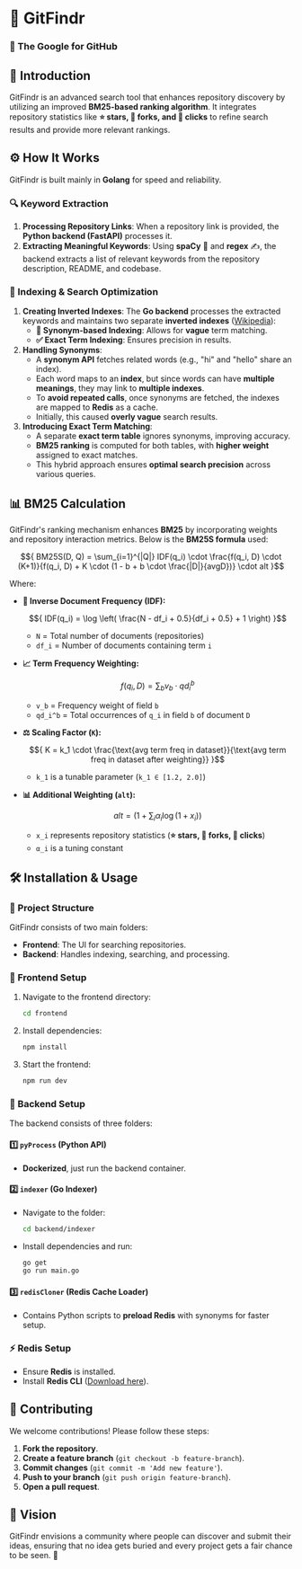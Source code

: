 # 🚀 GitFindr

### 🔎 The Google for GitHub

## 📌 Introduction

GitFindr is an advanced search tool that enhances repository discovery by utilizing an improved **BM25-based ranking algorithm**. It integrates repository statistics like **⭐ stars, 🍴 forks, and 👀 clicks** to refine search results and provide more relevant rankings.

## ⚙️ How It Works

GitFindr is built mainly in **Golang** for speed and reliability.

### 🔍 Keyword Extraction

1. **Processing Repository Links**: When a repository link is provided, the **Python backend (FastAPI)** processes it.
2. **Extracting Meaningful Keywords**: Using **spaCy** 🧠 and **regex** ✍️, the backend extracts a list of relevant keywords from the repository description, README, and codebase.

### 📖 Indexing & Search Optimization

1. **Creating Inverted Indexes**: The **Go backend** processes the extracted keywords and maintains two separate **inverted indexes** ([Wikipedia](https://en.wikipedia.org/wiki/Inverted_index)):
   - **🔄 Synonym-based Indexing**: Allows for **vague** term matching.
   - **✅ Exact Term Indexing**: Ensures precision in results.
2. **Handling Synonyms**:
   - A **synonym API** fetches related words (e.g., "hi" and "hello" share an index).
   - Each word maps to an **index**, but since words can have **multiple meanings**, they may link to **multiple indexes**.
   - To **avoid repeated calls**, once synonyms are fetched, the indexes are mapped to **Redis** as a cache.
   - Initially, this caused **overly vague** search results.
3. **Introducing Exact Term Matching**:
   - A separate **exact term table** ignores synonyms, improving accuracy.
   - **BM25 ranking** is computed for both tables, with **higher weight** assigned to exact matches.
   - This hybrid approach ensures **optimal search precision** across various queries.

## 📊 BM25 Calculation

GitFindr's ranking mechanism enhances **BM25** by incorporating weights and repository interaction metrics. Below is the **BM25S formula** used:

$${ BM25S(D, Q) = \sum_{i=1}^{|Q|} IDF(q_i) \cdot \frac{f(q_i, D) \cdot (K+1)}{f(q_i, D) + K \cdot (1 - b + b \cdot \frac{|D|}{avgD})} \cdot alt }$$

Where:

- **📖 Inverse Document Frequency (IDF):**

  $${ IDF(q_i) = \log \left( \frac{N - df_i + 0.5}{df_i + 0.5} + 1 \right) }$$

  - `N` = Total number of documents (repositories)
  - `df_i` = Number of documents containing term `i`

- **📈 Term Frequency Weighting:**

  $${ f(q_i, D) = \sum_{b} v_b \cdot qd_i^b }$$

  - `v_b` = Frequency weight of field `b`
  - `qd_i^b` = Total occurrences of `q_i` in field `b` of document `D`

- **⚖️ Scaling Factor (`K`):**

  $${ K = k_1 \cdot \frac{\text{avg term freq in dataset}}{\text{avg term freq in dataset after weighting}} }$$

  - `k_1` is a tunable parameter (`k_1 ∈ [1.2, 2.0]`)

- **📊 Additional Weighting (`alt`):**

  $${ alt = (1 + \sum_{i} \alpha_i \log (1 + x_i)) }$$

  - `x_i` represents repository statistics (**⭐ stars, 🍴 forks, 👀 clicks**)
  - `α_i` is a tuning constant

## 🛠️ Installation & Usage

### 📂 Project Structure

GitFindr consists of two main folders:

- **Frontend**: The UI for searching repositories.
- **Backend**: Handles indexing, searching, and processing.

### 🚀 Frontend Setup

1. Navigate to the frontend directory:
   ```sh
   cd frontend
   ```
2. Install dependencies:
   ```sh
   npm install
   ```
3. Start the frontend:
   ```sh
   npm run dev
   ```

### 🔧 Backend Setup

The backend consists of three folders:

#### 1️⃣ `pyProcess` (Python API)
- **Dockerized**, just run the backend container.

#### 2️⃣ `indexer` (Go Indexer)
- Navigate to the folder:
  ```sh
  cd backend/indexer
  ```
- Install dependencies and run:
  ```sh
  go get
  go run main.go
  ```

#### 3️⃣ `redisCloner` (Redis Cache Loader)
- Contains Python scripts to **preload Redis** with synonyms for faster setup.

### ⚡ Redis Setup

- Ensure **Redis** is installed.
- Install **Redis CLI** ([Download here](https://redis.io/docs/getting-started/)).

## 🤝 Contributing

We welcome contributions! Please follow these steps:

1. **Fork the repository**.
2. **Create a feature branch** (`git checkout -b feature-branch`).
3. **Commit changes** (`git commit -m 'Add new feature'`).
4. **Push to your branch** (`git push origin feature-branch`).
5. **Open a pull request**.

## 🎯 Vision

GitFindr envisions a community where people can discover and submit their ideas, ensuring that no idea gets buried and every project gets a fair chance to be seen. 🚀
